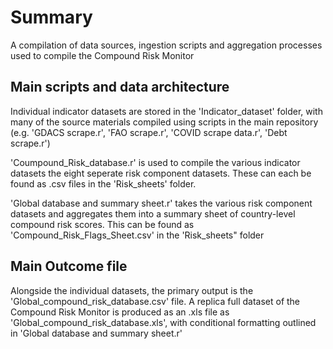 # Summary

A compilation of data sources, ingestion scripts and aggregation processes used to compile the Compound Risk Monitor

## Main scripts and data architecture

Individual indicator datasets are stored in the 'Indicator_dataset' folder, with many of the source materials compiled using scripts in the main repository (e.g. 'GDACS scrape.r', 'FAO scrape.r', 'COVID scrape data.r', 'Debt scrape.r') 

'Coumpound_Risk_database.r' is used to compile the various indicator datasets  the eight seperate risk component datasets. These can each be found as .csv files in the 'Risk_sheets' folder.

'Global database and summary sheet.r' takes the various risk component datasets and aggregates them into a summary sheet of country-level compound risk scores. This can be found as 'Compound_Risk_Flags_Sheet.csv' in the 'Risk_sheets" folder 

## Main Outcome file

Alongside the individual datasets, the primary output is the 'Global_compound_risk_database.csv' file. A replica full dataset of the Compound Risk Monitor is produced as an .xls file as 'Global_compound_risk_database.xls', with conditional formatting outlined in 'Global database and summary sheet.r'


